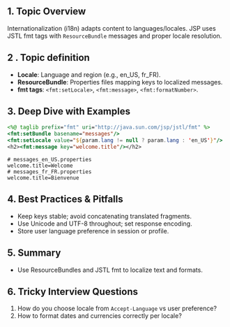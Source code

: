 ## 1. Topic Overview

Internationalization (i18n) adapts content to languages/locales. JSP uses JSTL fmt tags with `ResourceBundle` messages and proper locale resolution.

## 2 . Topic definition

- **Locale**: Language and region (e.g., en_US, fr_FR).
- **ResourceBundle**: Properties files mapping keys to localized messages.
- **fmt tags**: `<fmt:setLocale>`, `<fmt:message>`, `<fmt:formatNumber>`.

## 3. Deep Dive with Examples

```jsp
<%@ taglib prefix="fmt" uri="http://java.sun.com/jsp/jstl/fmt" %>
<fmt:setBundle basename="messages"/>
<fmt:setLocale value="${param.lang != null ? param.lang : 'en_US'}"/>
<h2><fmt:message key="welcome.title"/></h2>
```

```
# messages_en_US.properties
welcome.title=Welcome
# messages_fr_FR.properties
welcome.title=Bienvenue
```

## 4. Best Practices & Pitfalls

- Keep keys stable; avoid concatenating translated fragments.
- Use Unicode and UTF-8 throughout; set response encoding.
- Store user language preference in session or profile.

## 5. Summary

- Use ResourceBundles and JSTL fmt to localize text and formats.

## 6. Tricky Interview Questions

1) How do you choose locale from `Accept-Language` vs user preference?
2) How to format dates and currencies correctly per locale?
